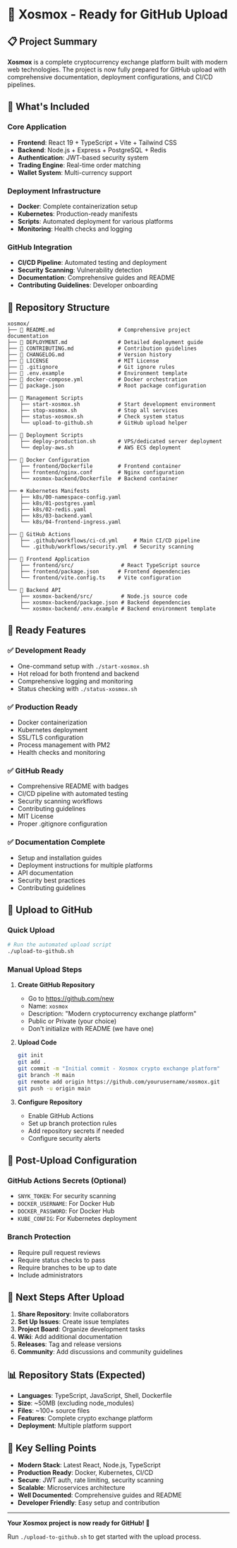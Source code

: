 # 🚀 Xosmox - Ready for GitHub Upload

## 📋 Project Summary

**Xosmox** is a complete cryptocurrency exchange platform built with modern web technologies. The project is now fully prepared for GitHub upload with comprehensive documentation, deployment configurations, and CI/CD pipelines.

## 🎯 What's Included

### Core Application
- **Frontend**: React 19 + TypeScript + Vite + Tailwind CSS
- **Backend**: Node.js + Express + PostgreSQL + Redis
- **Authentication**: JWT-based security system
- **Trading Engine**: Real-time order matching
- **Wallet System**: Multi-currency support

### Deployment Infrastructure
- **Docker**: Complete containerization setup
- **Kubernetes**: Production-ready manifests
- **Scripts**: Automated deployment for various platforms
- **Monitoring**: Health checks and logging

### GitHub Integration
- **CI/CD Pipeline**: Automated testing and deployment
- **Security Scanning**: Vulnerability detection
- **Documentation**: Comprehensive guides and README
- **Contributing Guidelines**: Developer onboarding

## 📁 Repository Structure

```
xosmox/
├── 📄 README.md                    # Comprehensive project documentation
├── 📄 DEPLOYMENT.md                # Detailed deployment guide
├── 📄 CONTRIBUTING.md              # Contribution guidelines
├── 📄 CHANGELOG.md                 # Version history
├── 📄 LICENSE                      # MIT License
├── 📄 .gitignore                   # Git ignore rules
├── 📄 .env.example                 # Environment template
├── 📄 docker-compose.yml           # Docker orchestration
├── 📄 package.json                 # Root package configuration
│
├── 🔧 Management Scripts
│   ├── start-xosmox.sh            # Start development environment
│   ├── stop-xosmox.sh             # Stop all services
│   ├── status-xosmox.sh           # Check system status
│   └── upload-to-github.sh        # GitHub upload helper
│
├── 🚀 Deployment Scripts
│   ├── deploy-production.sh       # VPS/dedicated server deployment
│   └── deploy-aws.sh              # AWS ECS deployment
│
├── 🐳 Docker Configuration
│   ├── frontend/Dockerfile        # Frontend container
│   ├── frontend/nginx.conf        # Nginx configuration
│   └── xosmox-backend/Dockerfile  # Backend container
│
├── ☸️ Kubernetes Manifests
│   ├── k8s/00-namespace-config.yaml
│   ├── k8s/01-postgres.yaml
│   ├── k8s/02-redis.yaml
│   ├── k8s/03-backend.yaml
│   └── k8s/04-frontend-ingress.yaml
│
├── 🤖 GitHub Actions
│   ├── .github/workflows/ci-cd.yml     # Main CI/CD pipeline
│   └── .github/workflows/security.yml  # Security scanning
│
├── 🎨 Frontend Application
│   ├── frontend/src/               # React TypeScript source
│   ├── frontend/package.json      # Frontend dependencies
│   └── frontend/vite.config.ts    # Vite configuration
│
└── 🔧 Backend API
    ├── xosmox-backend/src/         # Node.js source code
    ├── xosmox-backend/package.json # Backend dependencies
    └── xosmox-backend/.env.example # Backend environment template
```

## 🎉 Ready Features

### ✅ Development Ready
- One-command setup with `./start-xosmox.sh`
- Hot reload for both frontend and backend
- Comprehensive logging and monitoring
- Status checking with `./status-xosmox.sh`

### ✅ Production Ready
- Docker containerization
- Kubernetes deployment
- SSL/TLS configuration
- Process management with PM2
- Health checks and monitoring

### ✅ GitHub Ready
- Comprehensive README with badges
- CI/CD pipeline with automated testing
- Security scanning workflows
- Contributing guidelines
- MIT License
- Proper .gitignore configuration

### ✅ Documentation Complete
- Setup and installation guides
- Deployment instructions for multiple platforms
- API documentation
- Security best practices
- Contributing guidelines

## 🚀 Upload to GitHub

### Quick Upload
```bash
# Run the automated upload script
./upload-to-github.sh
```

### Manual Upload Steps
1. **Create GitHub Repository**
   - Go to https://github.com/new
   - Name: `xosmox`
   - Description: "Modern cryptocurrency exchange platform"
   - Public or Private (your choice)
   - Don't initialize with README (we have one)

2. **Upload Code**
   ```bash
   git init
   git add .
   git commit -m "Initial commit - Xosmox crypto exchange platform"
   git branch -M main
   git remote add origin https://github.com/yourusername/xosmox.git
   git push -u origin main
   ```

3. **Configure Repository**
   - Enable GitHub Actions
   - Set up branch protection rules
   - Add repository secrets if needed
   - Configure security alerts

## 🔧 Post-Upload Configuration

### GitHub Actions Secrets (Optional)
- `SNYK_TOKEN`: For security scanning
- `DOCKER_USERNAME`: For Docker Hub
- `DOCKER_PASSWORD`: For Docker Hub
- `KUBE_CONFIG`: For Kubernetes deployment

### Branch Protection
- Require pull request reviews
- Require status checks to pass
- Require branches to be up to date
- Include administrators

## 🌟 Next Steps After Upload

1. **Share Repository**: Invite collaborators
2. **Set Up Issues**: Create issue templates
3. **Project Board**: Organize development tasks
4. **Wiki**: Add additional documentation
5. **Releases**: Tag and release versions
6. **Community**: Add discussions and community guidelines

## 📊 Repository Stats (Expected)

- **Languages**: TypeScript, JavaScript, Shell, Dockerfile
- **Size**: ~50MB (excluding node_modules)
- **Files**: ~100+ source files
- **Features**: Complete crypto exchange platform
- **Deployment**: Multiple platform support

## 🎯 Key Selling Points

- **Modern Stack**: Latest React, Node.js, TypeScript
- **Production Ready**: Docker, Kubernetes, CI/CD
- **Secure**: JWT auth, rate limiting, security scanning
- **Scalable**: Microservices architecture
- **Well Documented**: Comprehensive guides and README
- **Developer Friendly**: Easy setup and contribution

---

**Your Xosmox project is now ready for GitHub! 🚀**

Run `./upload-to-github.sh` to get started with the upload process.